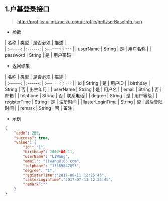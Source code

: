 ## 1.户基登录接口
> http://profileapi.mk.meizu.com/profile/getUserBaseInfo.json
- 参数

|   名称   |    类型  | 是否必须 | 描述 |  
| :------: | :------: | :-------:|: ---:|
| userName |  String |    是    | 用户名称 |
| password |  String |    是    | 用户密码 |

- 返回结果

|   名称   |    类型  | 是否必须 | 描述 |  
| :------: | :------: | :-------:|: ---:|
| id       |  String |    是    | 用户ID |
| birthday |  String |    否    | 出生年月 |
| userName |  String |    是    | 用户名 |
| email    |  String |    否    | 邮箱 |
| telphone |  String |    否    | 联系电话 |
| degree   |  String |    是    | 用户等级 |
| registerTime |  String |    是    | 注册时间 |
| lasterLoginTime |  String |    否    | 最后登陆时间 |
| remark |  String |    否    | 备注 |

- 示例

``` json
{
    "code": 200,
    "success": true,
    "value": {
        "id": "1",
        "birthday": 2000-06-11,
        "userName": "LiWang",
        "email": "liwang@163.com",
        "telphone": "13365847895",
        "degree": "1",
        "registerTime":"2017-06-11 12:25:45",
        "lasterLoginTime":"2017-07-11 12:25:45",
        "remark":""
    }
}